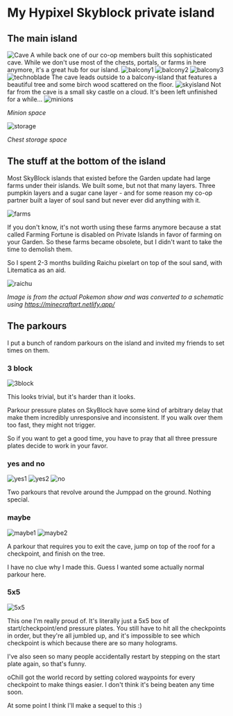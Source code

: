 # My Hypixel Skyblock private island

## The main island

<img src="/assets/privateisland/cave.png" alt="Cave"/>
A while back one of our co-op members built this sophisticated cave.
While we don't use most of the chests, portals, or farms in here anymore, it's a great hub for our island.

<img src="/assets/privateisland/balcony1.png" alt="balcony1"/>

<img src="/assets/privateisland/balcony2.png" alt="balcony2"/>

<img src="/assets/privateisland/balcony3.png" alt="balcony3"/>

<img src="/assets/privateisland/technoblade.png" alt="technoblade"/>
The cave leads outside to a balcony-island that features a beautiful tree and some birch wood scattered on the floor.

<img src="/assets/privateisland/skyisland.png" alt="skyisland"/>
Not far from the cave is a small sky castle on a cloud. It's been left unfinished for a while...

<img src="/assets/privateisland/minions.png" alt="minions"/>

*Minion space*

<img src="/assets/privateisland/storage.png" alt="storage"/>

*Chest storage space*

## The stuff at the bottom of the island

Most SkyBlock islands that existed before the Garden update had large farms under their islands.
We built some, but not that many layers. Three pumpkin layers and a sugar cane layer - 
and for some reason my co-op partner built a layer of soul sand but never ever did anything with it.

<img src="/assets/privateisland/farms.png" alt="farms"/>

If you don't know, it's not worth using these farms anymore because a stat called Farming Fortune is disabled on Private Islands
in favor of farming on your Garden. So these farms became obsolete, but I didn't want to take the time to demolish them.

So I spent 2-3 months building Raichu pixelart on top of the soul sand, with Litematica as an aid.

<img src="/assets/privateisland/raichu.png" alt="raichu"/>

*Image is from the actual Pokemon show and was converted to a schematic using https://minecraftart.netlify.app/*

## The parkours

I put a bunch of random parkours on the island and invited my friends to set times on them.

### 3 block

<img src="/assets/privateisland/3block.png" alt="3block"/>

This looks trivial, but it's harder than it looks.

Parkour pressure plates on SkyBlock have some kind of arbitrary delay that make them incredibly unresponsive and inconsistent.
If you walk over them too fast, they might not trigger.

So if you want to get a good time, you have to pray that all three pressure plates decide to work in your favor.

### yes and no

<img src="/assets/privateisland/yes1.png" alt="yes1"/>

<img src="/assets/privateisland/yes2.png" alt="yes2"/>

<img src="/assets/privateisland/no.png" alt="no"/>

Two parkours that revolve around the Jumppad on the ground. Nothing special.

### maybe

<img src="/assets/privateisland/maybe1.png" alt="maybe1"/>

<img src="/assets/privateisland/maybe2.png" alt="maybe2"/>

A parkour that requires you to exit the cave, jump on top of the roof for a checkpoint, and finish on the tree.

I have no clue why I made this. Guess I wanted some actually normal parkour here.

### 5x5

<img src="/assets/privateisland/5x5.png" alt="5x5"/>

This one I'm really proud of. It's literally just a 5x5 box of start/checkpoint/end pressure plates.
You still have to hit all the checkpoints in order, but they're all jumbled up, and it's impossible to see
which checkpoint is which because there are so many holograms.

I've also seen so many people accidentally restart by stepping on the start plate again, so that's funny.

oChill got the world record by setting colored waypoints for every checkpoint to make things easier.
I don't think it's being beaten any time soon.

At some point I think I'll make a sequel to this :)


